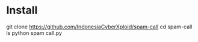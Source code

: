 # Install

git clone https://github.com/IndonesiaCyberXploid/spam-call
cd spam-call
ls
python spam call.py
